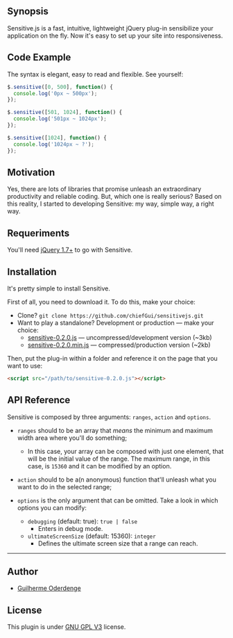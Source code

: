 ## Synopsis

Sensitive.js is a fast, intuitive, lightweight jQuery plug-in sensibilize your application on the fly. Now it's easy to set up your site into responsiveness.

## Code Example

The syntax is elegant, easy to read and flexible. See yourself:

```javascript
$.sensitive([0, 500], function() {
  console.log('0px ~ 500px');
});

$.sensitive([501, 1024], function() {
  console.log('501px ~ 1024px');
});

$.sensitive([1024], function() {
  console.log('1024px ~ ?');
});
```

## Motivation

Yes, there are lots of libraries that promise unleash an extraordinary productivity and reliable coding. But, which one is really serious? Based on this reality, I started to developing Sensitive: my way, simple way, a right way.

## Requeriments

You'll need [jQuery 1.7+](http://jquery.com/download/) to go with Sensitive.

## Installation

It's pretty simple to install Sensitive.

First of all, you need to download it. To do this, make your choice:
* Clone? `git clone https://github.com/chiefGui/sensitivejs.git`
* Want to play a standalone? Development or production — make your choice: 
    * [sensitive-0.2.0.js](https://github.com/chiefGui/sensitivejs/blob/master/dist/sensitive-0.2.0.js) — uncompressed/development version (~3kb)
    * [sensitive-0.2.0.min.js](https://github.com/chiefGui/sensitivejs/blob/master/dist/sensitive-0.2.0.min.js) — compressed/production version (~2kb)

Then, put the plug-in within a folder and reference it on the page that you want to use:

```html
<script src="/path/to/sensitive-0.2.0.js"></script>
```

## API Reference

Sensitive is composed by three arguments: `ranges`, `action` and `options`.

* `ranges` should to be an array that *means* the minimum and maximum width area where you'll do something;
  * In this case, your array can be composed with just one element, that will be the initial value of the range. The maximum range, in this case, is `15360` and it can be modified by an option.

* `action` should to be a(n anonymous) function that'll unleash what you want to do in the selected range;

* `options` is the only argument that can be omitted. Take a look in which options you can modify:
  * `debugging` (default: true): `true | false`
    * Enters in debug mode.
  * `ultimateScreenSize` (default: 15360): `integer`
    * Defines the ultimate screen size that a range can reach.

***

## Author

* [Guilherme Oderdenge](mailto:guilhermeoderdenge@gmail.com)

## License

This plugin is under [GNU GPL V3](https://github.com/chiefGui/sensitivejs/blob/master/LICENSE) license.
